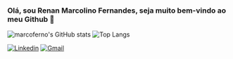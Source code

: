 
### Olá, sou Renan Marcolino Fernandes, seja muito bem-vindo ao meu Github 👋
![marcoferno's GitHub stats](https://github-readme-stats.vercel.app/api?username=marcoferno&show_icons=true&theme=merko)
![Top Langs](https://github-readme-stats.vercel.app/api/top-langs/?username=marcoferno&layout=compact)

[![Linkedin](https://img.shields.io/badge/LinkedIn-0077B5?style=for-the-badge&logo=linkedin&logoColor=white)](https://www.linkedin.com/in/marco-ferno/) 
[![Gmail](https://img.shields.io/badge/Gmail-D14836?style=for-the-badge&logo=gmail&logoColor=white)](mailto:fernandes.renan3001@gmail.com) 
